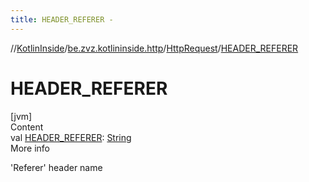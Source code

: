 ```yaml
---
title: HEADER_REFERER -
---
```

//[KotlinInside](../../index.md)/[be.zvz.kotlininside.http](../index.md)/[HttpRequest](index.md)/[HEADER_REFERER](-h-e-a-d-e-r_-r-e-f-e-r-e-r.md)



# HEADER_REFERER  
[jvm]  
Content  
val [HEADER_REFERER](-h-e-a-d-e-r_-r-e-f-e-r-e-r.md): [String](https://docs.oracle.com/javase/7/docs/api/java/lang/String.html)  
More info  


'Referer' header name

  



